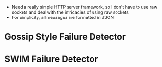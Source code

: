 * Need a really simple HTTP server framework, so I don't have to use raw sockets and deal with the intricacies of using raw sockets
* For simplicity, all messages are formatted in JSON


Gossip Style Failure Detector
=============================


SWIM Failure Detector
=====================
